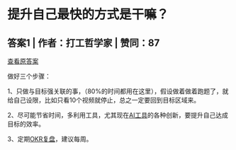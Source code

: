 # 提升自己最快的方式是干嘛？

## 答案1 | 作者：打工哲学家 | 赞同：87

[查看原答案](https://www.zhihu.com/question/3875987731/answer/1894334737461531022)

做好三个步骤：

1、只做与目标强关联的事，（80%的时间都用在这里），假设做着做着跑题了，就给自己设限，比如只看10个视频就停止，总之一定要回到目标区域来。

2、尽可能节省时间，多利用工具，尤其现在[AI工具](https://zhida.zhihu.com/search?content_id=722479900&content_type=Answer&match_order=1&q=AI%E5%B7%A5%E5%85%B7&zhida_source=entity)的各种创新，要提升自己达成目标的效率。

3、定期[OKR复盘](https://zhida.zhihu.com/search?content_id=722479900&content_type=Answer&match_order=1&q=OKR%E5%A4%8D%E7%9B%98&zhida_source=entity)，建议每周。
